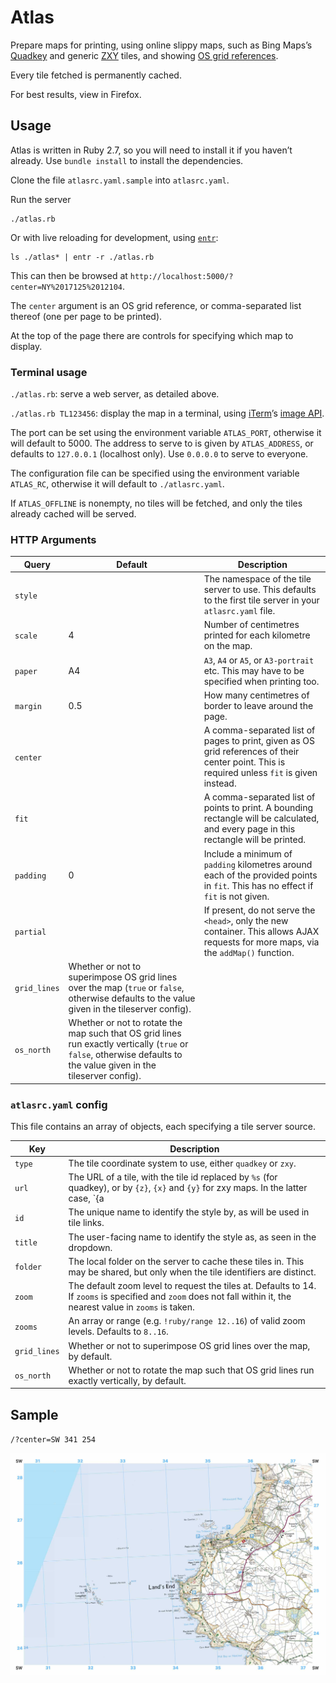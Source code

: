 # Atlas

Prepare maps for printing, using online slippy maps, such as Bing Maps’s [Quadkey](https://docs.microsoft.com/en-us/bingmaps/articles/bing-maps-tile-system) and generic [ZXY](https://wiki.openstreetmap.org/wiki/Slippy_map_tilenames) tiles, and showing [OS grid references](https://en.wikipedia.org/wiki/Ordnance_Survey_National_Grid).

Every tile fetched is permanently cached.

For best results, view in Firefox.

## Usage

Atlas is written in Ruby 2.7, so you will need to install it if you haven’t already.
Use `bundle install` to install the dependencies.

Clone the file `atlasrc.yaml.sample` into `atlasrc.yaml`.

Run the server
```
./atlas.rb
```

Or with live reloading for development, using [`entr`](http://eradman.com/entrproject/):

```
ls ./atlas* | entr -r ./atlas.rb
```

This can then be browsed at `http://localhost:5000/?center=NY%2017125%2012104`.

The `center` argument is an OS grid reference, or comma-separated list thereof (one per page to be printed).

At the top of the page there are controls for specifying which map to display.

### Terminal usage

`./atlas.rb`: serve a web server, as detailed above.

`./atlas.rb TL123456`: display the map in a terminal, using [iTerm](https://www.iterm2.com)’s [image API](https://www.iterm2.com/documentation-images.html).

The port can be set using the environment variable `ATLAS_PORT`, otherwise it will default to 5000. The address to serve to is given by `ATLAS_ADDRESS`, or defaults to `127.0.0.1` (localhost only). Use `0.0.0.0` to serve to everyone.

The configuration file can be specified using the environment variable `ATLAS_RC`, otherwise it will default to `./atlasrc.yaml`.

If `ATLAS_OFFLINE` is nonempty, no tiles will be fetched, and only the tiles already cached will be served.

### HTTP Arguments

| **Query** | **Default** | **Description** |
|-|-|-|
| `style` | | The namespace of the tile server to use. This defaults to the first tile server in your `atlasrc.yaml` file. |
| `scale` | 4 | Number of centimetres printed for each kilometre on the map. |
| `paper` | A4 | `A3`, `A4` or `A5`, or `A3-portrait` etc. This may have to be specified when printing too. |
| `margin` | 0.5 | How many centimetres of border to leave around the page. |
| `center` |  | A comma-separated list of pages to print, given as OS grid references of their center point. This is required unless `fit` is given instead. |
| `fit` |  | A comma-separated list of points to print. A bounding rectangle will be calculated, and every page in this rectangle will be printed. |
| `padding` | 0 | Include a minimum of `padding` kilometres around each of the provided points in `fit`. This has no effect if `fit` is not given. |
| `partial` |  | If present, do not serve the `<head>`, only the new container. This allows AJAX requests for more maps, via the `addMap()` function. |
| `grid_lines` | Whether or not to superimpose OS grid lines over the map (`true` or `false`, otherwise defaults to the value given in the tileserver config). |
| `os_north` | Whether or not to rotate the map such that OS grid lines run exactly vertically (`true` or `false`, otherwise defaults to the value given in the tileserver config). |

### `atlasrc.yaml` config

This file contains an array of objects, each specifying a tile server source.

| Key | Description |
|-|-|
| `type` | The tile coordinate system to use, either `quadkey` or `zxy`. |
| `url` | The URL of a tile, with the tile id replaced by `%s` (for quadkey), or by `{z}`, `{x}` and `{y}` for zxy maps. In the latter case, `{a|b|c}` etc may also be used to randomize the source. |
| `id` | The unique name to identify the style by, as will be used in tile links. |
| `title` | The user-facing name to identify the style as, as seen in the dropdown. |
| `folder` | The local folder on the server to cache these tiles in. This may be shared, but only when the tile identifiers are distinct. |
| `zoom` | The default zoom level to request the tiles at. Defaults to 14. If `zooms` is specified and `zoom` does not fall within it, the nearest value in `zooms` is taken. |
| `zooms` | An array or range (e.g. `!ruby/range 12..16`) of valid zoom levels. Defaults to `8..16`. |
| `grid_lines` | Whether or not to superimpose OS grid lines over the map, by default. |
| `os_north` | Whether or not to rotate the map such that OS grid lines run exactly vertically, by default. |

## Sample

`/?center=SW 341 254`

![Example print of Lands End, at 4cm:1km on A4](sample.jpg)
